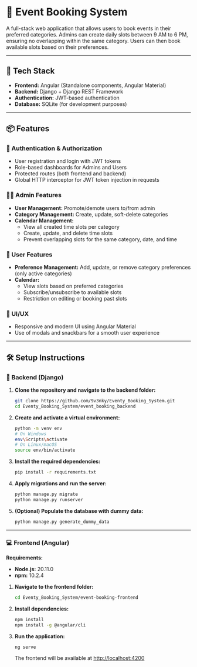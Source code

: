 # 🎉 Event Booking System

A full-stack web application that allows users to book events in their preferred categories. Admins can create daily slots between 9 AM to 6 PM, ensuring no overlapping within the same category. Users can then book available slots based on their preferences.

---

## 🧩 Tech Stack

- **Frontend:** Angular (Standalone components, Angular Material)
- **Backend:** Django + Django REST Framework
- **Authentication:** JWT-based authentication
- **Database:** SQLite (for development purposes)

---

## 📦 Features

### 🔐 Authentication & Authorization
- User registration and login with JWT tokens
- Role-based dashboards for Admins and Users
- Protected routes (both frontend and backend)
- Global HTTP interceptor for JWT token injection in requests

### 👨‍💼 Admin Features
- **User Management:** Promote/demote users to/from admin
- **Category Management:** Create, update, soft-delete categories
- **Calendar Management:**
  - View all created time slots per category
  - Create, update, and delete time slots
  - Prevent overlapping slots for the same category, date, and time

### 👤 User Features
- **Preference Management:** Add, update, or remove category preferences (only active categories)
- **Calendar:**
  - View slots based on preferred categories
  - Subscribe/unsubscribe to available slots
  - Restriction on editing or booking past slots

### 💅 UI/UX
- Responsive and modern UI using Angular Material
- Use of modals and snackbars for a smooth user experience

---

## 🛠️ Setup Instructions

### 🚀 Backend (Django)

1. **Clone the repository and navigate to the backend folder:**

   ```bash
   git clone https://github.com/9v3nky/Eventy_Booking_System.git
   cd Eventy_Booking_System/event_booking_backend
   ```

2. **Create and activate a virtual environment:**

   ```bash
   python -m venv env
   # On Windows
   env\Scripts\activate
   # On Linux/macOS
   source env/bin/activate
   ```

3. **Install the required dependencies:**

   ```bash
   pip install -r requirements.txt
   ```

4. **Apply migrations and run the server:**

   ```bash
   python manage.py migrate
   python manage.py runserver
   ```

5. **(Optional) Populate the database with dummy data:**

   ```bash
   python manage.py generate_dummy_data
   ```

---

### 💻 Frontend (Angular)

**Requirements:**
- **Node.js:** 20.11.0  
- **npm:** 10.2.4  

1. **Navigate to the frontend folder:**

   ```bash
   cd Eventy_Booking_System/event-booking-frontend
   ```

2. **Install dependencies:**

   ```bash
   npm install
   npm install -g @angular/cli
   ```

3. **Run the application:**

   ```bash
   ng serve
   ```

   The frontend will be available at [http://localhost:4200](http://localhost:4200)
